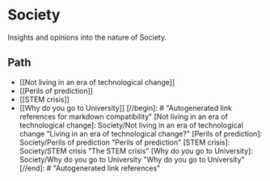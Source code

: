 # Society

Insights and opinions into the nature of Society.

## Path

- [[Not living in an era of technological change]]
- [[Perils of prediction]]
- [[STEM crisis]]
- [[Why do you go to University]]
[//begin]: # "Autogenerated link references for markdown compatibility"
[Not living in an era of technological change]: Society/Not living in an era of technological change "Living in an era of technological change?"
[Perils of prediction]: Society/Perils of prediction "Perils of prediction"
[STEM crisis]: Society/STEM crisis "The STEM crisis"
[Why do you go to University]: Society/Why do you go to University "Why do you go to University"
[//end]: # "Autogenerated link references"